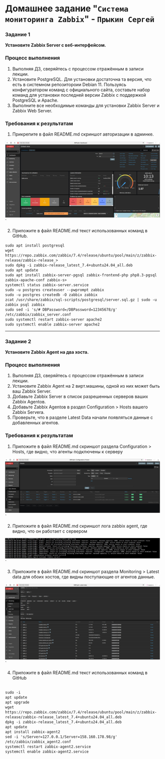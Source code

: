 # Домашнее задание "`Система мониторинга Zabbix`" - `Прыкин Сергей`

### Задание 1

**Установите Zabbix Server с веб-интерфейсом.**

### Процесс выполнения
1. Выполняя ДЗ, сверяйтесь с процессом отражённым в записи лекции.
2. Установите PostgreSQL. Для установки достаточна та версия, что есть в системном репозитороии  Debian 11.
Пользуясь конфигуратором команд с официального сайта, составьте набор команд для установки последней версии Zabbix с поддержкой PostgreSQL и Apache.
3. Выполните все необходимые команды для установки Zabbix Server и Zabbix Web Server.

### Требования к результатам

1. Прикрепите в файл README.md скриншот авторизации в админке.

![Админ панель Zabbix](https://github.com/snprykin/gitlab-hw/blob/main/screenshots/1.jpg)`

2. Приложите в файл README.md текст использованных команд в GitHub.

```
sudo apt install postgresql
wget https://repo.zabbix.com/zabbix/7.4/release/ubuntu/pool/main/z/zabbix-release/zabbix-release_>
sudo dpkg -i zabbix-release_latest_7.4+ubuntu24.04_all.deb
sudo apt update 
sudo apt install zabbix-server-pgsql zabbix-frontend-php php8.3-pgsql zabbix-apache-conf zabbix-s>
systemctl status zabbix-server.service 
sudo -u postgres createuser --pwprompt zabbix
sudo -u postgres createdb -O zabbix zabbix
zcat /usr/share/zabbix/sql-scripts/postgresql/server.sql.gz | sudo -u zabbix psql zabbix
sudo sed -i 's/# DBPassword=/DBPassword=12345678/g' /etc/zabbix/zabbix_server.conf
sudo systemctl restart zabbix-server apache2
sudo systemctl enable zabbix-server apache2

```

---

### Задание 2

**Установите Zabbix Agent на два хоста.**

### Процесс выполнения
1. Выполняя ДЗ, сверяйтесь с процессом отражённым в записи лекции.
2. Установите Zabbix Agent на 2 вирт.машины, одной из них может быть ваш Zabbix Server.
3. Добавьте Zabbix Server в список разрешенных серверов ваших Zabbix Agentов.
4. Добавьте Zabbix Agentов в раздел Configuration > Hosts вашего Zabbix Servera.
5. Проверьте, что в разделе Latest Data начали появляться данные с добавленных агентов.

### Требования к результатам
1. Приложите в файл README.md скриншот раздела Configuration > Hosts, где видно, что агенты подключены к серверу

![Hosts](https://github.com/snprykin/gitlab-hw/blob/main/screenshots/2.jpg)`

2. Приложите в файл README.md скриншот лога zabbix agent, где видно, что он работает с сервером

![Log_1](https://github.com/snprykin/gitlab-hw/blob/main/screenshots/3.jpg)`

3. Приложите в файл README.md скриншот раздела Monitoring > Latest data для обоих хостов, где видны поступающие от агентов данные.

![Latest data](https://github.com/snprykin/gitlab-hw/blob/main/screenshots/4.jpg)`

4. Приложите в файл README.md текст использованных команд в GitHub


```

sudo -i
apt update 
apt upgrade 
wget https://repo.zabbix.com/zabbix/7.4/release/ubuntu/pool/main/z/zabbix-release/zabbix-release_latest_7.4+ubuntu24.04_all.deb
dpkg -i zabbix-release_latest_7.4+ubuntu24.04_all.deb
apt update
apt install zabbix-agent2
sed -i 's/Server=127.0.0.1/Server=158.160.178.98/g' /etc/zabbix/zabbix_agent2.conf
systemctl restart zabbix-agent2.service 
systemctl enable zabbix-agent2.service 

```



